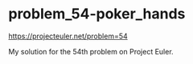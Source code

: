 # problem_54-poker_hands

https://projecteuler.net/problem=54

My solution for the 54th problem on Project Euler.
